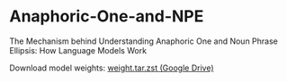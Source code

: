 # Anaphoric-One-and-NPE
The Mechanism behind Understanding Anaphoric One and Noun Phrase  Ellipsis: How Language Models Work

Download model weights: [weight.tar.zst (Google Drive)](https://drive.google.com/file/d/1-0p0jjNNI8y6sP2zL1jNQ4BQ75N4TDC3/view?usp=sharing)
